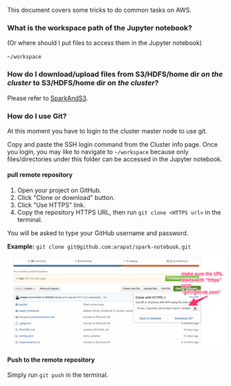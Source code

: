 This document covers some tricks to do common tasks on AWS.

### What is the workspace path of the Jupyter notebook?
(Or where should I put files to access them in the Jupyter notebook)

`~/workspace`

### How do I download/upload files from S3/HDFS/home dir *on the cluster* to S3/HDFS/home dir *on the cluster*?

Please refer to [SparkAndS3](SparkAndS3.md).

### How do I use Git?

At this moment you have to login to the cluster master node to use git.

Copy and paste the SSH login command from the Cluster info page. Once you login, you may like to
navigate to `~/workspace` because only files/directories under this folder can be accessed in
the Jupyter notebook.

#### pull remote repository

1. Open your project on GitHub.
2. Click "Clone or download" button.
3. Click "Use HTTPS" link.
4. Copy the repository HTTPS URL, then run `git clone <HTTPS url>` in the terminal.

You will be asked to type your GitHub username and password.

**Example:** `git clone git@github.com:arapat/spark-notebook.git`

![git clone](images/git.png)

#### Push to the remote repository

Simply run `git push` in the terminal.
